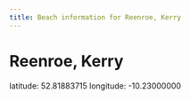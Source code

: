 ```yaml
---
title: Beach information for Reenroe, Kerry
---
```

# Reenroe, Kerry 

<div class="location-info">latitude: 52.81883715 longitude: -10.23000000</div>
<div id="met-eireann-warnings" onload="get_met_eireann_warnings(EI11)"></div>
<div></div>